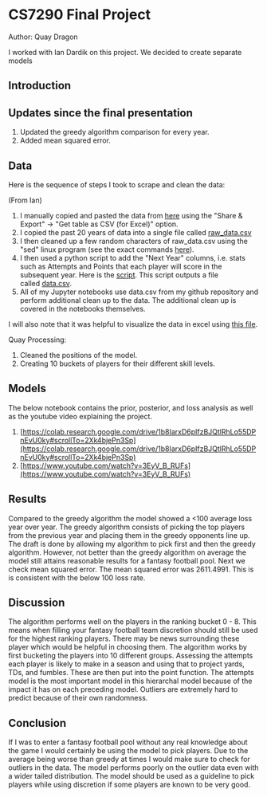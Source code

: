 # **CS7290 Final Project**

Author: Quay Dragon

I worked with Ian Dardik on this project. We decided to create separate models 

## **Introduction**

## **Updates since the final presentation**

1. Updated the greedy algorithm comparison for every year. 
2. Added mean squared error. 

## **Data**

Here is the sequence of steps I took to scrape and clean the data:

(From Ian)

1. I manually copied and pasted the data from [here](https://www.pro-football-reference.com/years/2020/rushing.htm) using the "Share & Export" -> "Get table as CSV (for Excel)" option.
2. I copied the past 20 years of data into a single file called [raw_data.csv](https://github.com/iandardik/CS7290_project/blob/master/raw_data.csv)
3. I then cleaned up a few random characters of raw_data.csv using the "sed" linux program (see the exact commands [here](https://github.com/iandardik/CS7290_project/blob/master/clean_commands.txt)).
4. I then used a python script to add the "Next Year" columns, i.e. stats such as Attempts and Points that each player will score in the subsequent year. Here is the [script](https://github.com/iandardik/CS7290_project/blob/master/kv_data.py). This script outputs a file called [data.csv](https://github.com/iandardik/CS7290_project/blob/master/data.csv).
5. All of my Jupyter notebooks use data.csv from my github repository and perform additional clean up to the data. The additional clean up is covered in the notebooks themselves.

I will also note that it was helpful to visualize the data in excel using [this file](https://github.com/iandardik/CS7290_project/blob/master/data_analysis.xlsx).

Quay Processing:

1. Cleaned the positions of the model.
2. Creating 10 buckets of players for their different skill levels.

## **Models**

The below notebook contains the prior, posterior, and loss analysis as well as the youtube video explaining the project.

1. [https://colab.research.google.com/drive/1b8IarxD6pIfzBJQtlRhLo55DPnEvU0ky#scrollTo=2Xk4bjePn3Sp](https://colab.research.google.com/drive/1b8IarxD6pIfzBJQtlRhLo55DPnEvU0ky#scrollTo=2Xk4bjePn3Sp)
2. [https://www.youtube.com/watch?v=3EyV_B_RUFs](https://www.youtube.com/watch?v=3EyV_B_RUFs)

## **Results**

Compared to the greedy algorithm the model showed a <100 average loss year over year. The greedy algorithm consists of picking the top players from the previous year and placing them in the greedy opponents line up. The draft is done by allowing my algorithm to pick first and then the greedy algorithm. However, not better than the greedy algorithm on average the model still attains reasonable results for a fantasy football pool. Next we check mean squared error. The mean squared error was 2611.4991. This is is consistent with the below 100 loss rate.

## **Discussion**

The algorithm performs well on the players in the ranking bucket 0 - 8. This means when filling your fantasy football team discretion should still be used for the highest ranking players. There may be news surrounding these player which would be helpful in choosing them. The algorithm works by first bucketing the players into 10 different groups. Assessing the attempts each player is likely to make in a season and using that to project yards, TDs, and fumbles. These are then put into the point function. The attempts model is the most important model in this hierarchal model because of the impact it has on each preceding model. Outliers are extremely hard to predict because of their own randomness. 

## **Conclusion**

If I was to enter a fantasy football pool without any real knowledge about the game I would certainly be using the model to pick players. Due to the average being worse than greedy at times I would make sure to check for outliers in the data. The model performs poorly on the outlier data even with a wider tailed distribution. The model should be used as a guideline to pick players while using discretion if some players are known to be very good.